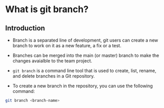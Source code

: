 # What is git branch?

## Introduction

- Branch is a separated line of development, git users can create a new branch to work on it as a new feature, a fix or a test.

- Branches can be merged into the main (or master) branch to make the changes avaialble to the team project.

- `git branch` is a command line tool that is used to create, list, rename, and delete branches in a Git repository.

- To create a new branch in the repository, you can use the following command:

```bash
git branch <branch-name>
```
